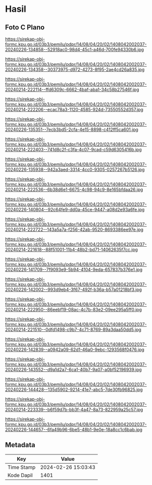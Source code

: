 # Hasil

## Foto C Plano

https://sirekap-obj-formc.kpu.go.id/03b3/pemilu/pdpr/14/08/04/20/02/1408042002037-20240226-134858--52918ac0-98d4-45c1-a46d-700fe94330b6.jpg

https://sirekap-obj-formc.kpu.go.id/03b3/pemilu/pdpr/14/08/04/20/02/1408042002037-20240226-134358--30373975-d972-4273-8f95-2ae4cd26a835.jpg

https://sirekap-obj-formc.kpu.go.id/03b3/pemilu/pdpr/14/08/04/20/02/1408042002037-20240214-222114--ffd6309c-6662-4baf-aba1-34c58b27546f.jpg

https://sirekap-obj-formc.kpu.go.id/03b3/pemilu/pdpr/14/08/04/20/02/1408042002037-20240214-222206--ecac78a3-1120-4585-924d-73550552d357.jpg

https://sirekap-obj-formc.kpu.go.id/03b3/pemilu/pdpr/14/08/04/20/02/1408042002037-20240226-135351--7ecb3bd5-2cfa-4e15-8898-c412ff5ca601.jpg

https://sirekap-obj-formc.kpu.go.id/03b3/pemilu/pdpr/14/08/04/20/02/1408042002037-20240214-222403--741d8c2f-c3fa-4c07-9cad-c59d6305416b.jpg

https://sirekap-obj-formc.kpu.go.id/03b3/pemilu/pdpr/14/08/04/20/02/1408042002037-20240226-135938--942a3aed-3314-4cc0-9305-0257267b5126.jpg

https://sirekap-obj-formc.kpu.go.id/03b3/pemilu/pdpr/14/08/04/20/02/1408042002037-20240214-222536--6b38d6e1-6675-4c98-94c9-8e165bfdaa26.jpg

https://sirekap-obj-formc.kpu.go.id/03b3/pemilu/pdpr/14/08/04/20/02/1408042002037-20240226-140804--92c64fe9-dd0a-45ce-9447-a08d2e93a6fe.jpg

https://sirekap-obj-formc.kpu.go.id/03b3/pemilu/pdpr/14/08/04/20/02/1408042002037-20240214-222722--143a5a7a-f256-42ab-9520-8693386ee97e.jpg

https://sirekap-obj-formc.kpu.go.id/03b3/pemilu/pdpr/14/08/04/20/02/1408042002037-20240214-221618--88f51001-11b4-48b2-bd71-14062635f7cc.jpg

https://sirekap-obj-formc.kpu.go.id/03b3/pemilu/pdpr/14/08/04/20/02/1408042002037-20240226-141709--7f9093e9-5b94-4104-9eda-657837b376e1.jpg

https://sirekap-obj-formc.kpu.go.id/03b3/pemilu/pdpr/14/08/04/20/02/1408042002037-20240226-142002--993d9eb4-3f67-492f-b36a-b57a01218bf3.jpg

https://sirekap-obj-formc.kpu.go.id/03b3/pemilu/pdpr/14/08/04/20/02/1408042002037-20240214-222950--86eebf19-08ac-4c7b-83e2-09ee295a5ff0.jpg

https://sirekap-obj-formc.kpu.go.id/03b3/pemilu/pdpr/14/08/04/20/02/1408042002037-20240214-221510--0dfd1498-c9b7-4c71-8769-89a3daa50dd5.jpg

https://sirekap-obj-formc.kpu.go.id/03b3/pemilu/pdpr/14/08/04/20/02/1408042002037-20240226-142839--a0942a09-62d1-46a0-9ebc-1293568f0476.jpg

https://sirekap-obj-formc.kpu.go.id/03b3/pemilu/pdpr/14/08/04/20/02/1408042002037-20240226-143552--d9a1d2a7-6ca1-40b7-9a07-a0bf52196939.jpg

https://sirekap-obj-formc.kpu.go.id/03b3/pemilu/pdpr/14/08/04/20/02/1408042002037-20240226-144428--135d5902-9214-41e7-abc5-7de30fb96825.jpg

https://sirekap-obj-formc.kpu.go.id/03b3/pemilu/pdpr/14/08/04/20/02/1408042002037-20240214-223339--b6f59d7b-bb3f-4a47-8a73-822959a25c57.jpg

https://sirekap-obj-formc.kpu.go.id/03b3/pemilu/pdpr/14/08/04/20/02/1408042002037-20240226-144657--6fa49b96-6be5-48b1-9e0e-18a8cc1c6bab.jpg


## Metadata

| Key        | Value               |
| ---------- | ------------------- |
| Time Stamp | 2024-02-26 15:03:43 |
| Kode Dapil | 1401                |



